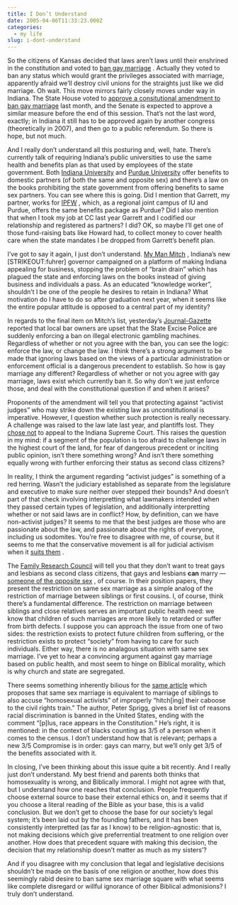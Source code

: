 ```yaml
---
title: I Don’t Understand
date: 2005-04-06T11:33:23.000Z
categories:
  - my life
slug: i-dont-understand
---
```

So the citizens of Kansas decided that laws aren’t laws until their enshrined in the constitution and voted to [ban gay marriage][1] . Actually they voted to ban any status which would grant the privileges associated with marriage, apparently afraid we’ll destroy civil unions for the straights just like we did marriage. Oh wait. This move mirrors fairly closely moves under way in Indiana. The State House voted to [approve a consitutional amendment to ban gay marriage][2]  last month, and the Senate is expected to approve a similar measure before the end of this session. That’s not the last word, exactly; in Indiana it still has to be approved again by another congress (theoretically in 2007), and then go to a public referendum. So there is hope, but not much.

And I really don’t understand all this posturing and, well, hate. There’s currently talk of requiring Indiana’s public universities to use the same health and benefits plan as that used by employees of the state government. Both [Indiana University][3]  and [Purdue University][4]  offer benefits to domestic partners (of both the same and opposite sex) and there’s a law on the books prohibiting the state government from offering benefits to same sex partners. You can see where this is going. Did I mention that Garrett, my partner, works for [<span class="caps">IPFW</span>][5] , which, as a regional joint campus of <span class="caps">IU</span> and Purdue, offers the same benefits package as Purdue? Did I also mention that when I took my job at <span class="caps">CC</span> last year Garrett and I codified our relationship and registered as partners? I did? <span class="caps">OK</span>, so maybe I’ll get one of those fund-raising bats like Howard had, to collect money to cover health care when the state mandates I be dropped from Garrett’s benefit plan.

I’ve got to say it again, I just don’t understand. [My Man Mitch][6] , Indiana’s new [<span class="caps">STRIKEOUT</span>:fuhrer] governor campaigned on a platform of making Indiana appealing for business, stopping the problem of “brain drain” which has plagued the state and enforcing laws on the books instead of giving business and individuals a pass. As an educated “knowledge worker”, shouldn’t I be one of the people he desires to retain in Indiana? What motivation do I have to do so after graduation next year, when it seems like the entire popular attitude is opposed to a central part of my identity?

In regards to the final item on Mitch’s list, yesterday’s [Journal-Gazette][7]  reported that local bar owners are upset that the State Excise Police are suddenly enforcing a ban on illegal electronic gambling machines. Regardless of whether or not you agree with the ban, you can see the logic: enforce the law, or change the law. I think there’s a strong argument to be made that ignoring laws based on the views of a particular administration or enforcement official is a dangerous precendent to establish. So how is gay marriage any different? Regardless of whether or not you agree with gay marriage, laws exist which currently ban it. So why don’t we just enforce those, and deal with the constitutional question if and when it arises?

Proponents of the amendment will tell you that protecting against “activist judges” who may strike down the existing law as unconstitutional is imperative. However, I question whether such protection is really necessary. A challenge was raised to the law late last year, and plantiffs lost. They [chose not][8]  to appeal to the Indiana Supreme Court. This raises the question in my mind: if a segment of the population is too afraid to challenge laws in the highest court of the land, for fear of dangerous precedent or inciting public opinion, isn’t there something wrong? And isn’t there something equally wrong with further enforcing their status as second class citizens?

In reality, I think the argument regarding “activist judges” is something of a red herring. Wasn’t the judiciary established as separate from the legislature and executive to make sure neither over stepped their bounds? And doesn’t part of that check involving interpretting what lawmakers intended when they passed certain types of legislation, and additionally interpretting whether or not said laws are in conflict? How, by definition, can we have non-activist judges? It seems to me that the best judges are those who are passionate about the law, and passionate about the rights of everyone, including us sodomites. You’re free to disagree with me, of course, but it seems to me that the conservative movement is all for judicial activism when it [suits them][9] .

The [Family Research Council][10]  will tell you that they don’t want to treat gays and lesbians as second class citizens, that gays and lesbians **can** marry — [someone of the opposite sex][11] , of course. In their position papers, they present the restriction on same sex marriage as a simple analog of the restriction of marriage between siblings or first cousins. I, of course, think there’s a fundamental difference. The restriction on marriage between siblings and close relatives serves an important public health need: we know that children of such marriages are more likely to retarded or suffer from birth defects. I suppose you can approach the issue from one of two sides: the restriction exists to protect future children from suffering, or the restriction exists to protect “society” from having to care for such individuals. Either way, there is no analagous situation with same sex marriage. I’ve yet to hear a convincing argument against gay marriage based on public health, and most seem to hinge on Biblical morality, which is why church and state are segregated.

There seems something inherently bilious for the [same article][11]  which proposes that same sex marriage is equivalent to marriage of siblings to also accuse “homosexual activists” of improperly “hitch[ing] their caboose to the civil rights train.” The author, Peter Sprigg, gives a brief list of reasons racial discrimination is banned in the United States, ending with the comment “[p]lus, race appears in the Constitution.” He’s right, it is mentioned: in the context of blacks counting as 3/5 of a person when it comes to the census. I don’t understand how that is relevant; perhaps a new 3/5 Compromise is in order: gays can marry, but we’ll only get 3/5 of the benefits associated with it.

In closing, I’ve been thinking about this issue quite a bit recently. And I really just don’t understand. My best friend and parents both thinks that homosexuality is wrong, and Biblically immoral. I might not agree with that, but I understand how one reaches that conclusion. People frequently choose external source to base their external ethics on, and it seems that if you choose a literal reading of the Bible as your base, this is a valid conclusion. But we don’t get to choose the base for our society’s legal system; it’s been laid out by the founding fathers, and it has been consistently interpretted (as far as I know) to be religion-agnostic: that is, not making decisions which give preferrential treatment to one religion over another. How does that precedent square with making this decision, the decision that my relationship doesn’t matter as much as my sisters’?

And if you disagree with my conclusion that legal and legislative decisions shouldn’t be made on the basis of one religion or another, how does this seemingly rabid desire to ban same sex marriage square with what seems like complete disregard or willful ignorance of other Biblical admonisions? I truly don’t understand.



 [1]: http://www.queerday.com/2005/apr/06/kansas_voters_approve_constitutional_ban_on_gay_unions.html
 [2]: http://capwiz.com/iclu/issues/alert/?alertid=7284606&type=CU
 [3]: http://iu.edu
 [4]: http://purdue.edu
 [5]: http://www.ipfw.edu
 [6]: https://www.mymanmitch.com/
 [7]: http://jg.net
 [8]: http://www.iclu.org/legal/current.asp#equal_rights
 [9]: http://www.oyez.org/oyez/resource/case/766/
 [10]: http://www.frc.org/
 [11]: http://www.frc.org/get.cfm?i=PD05B01
